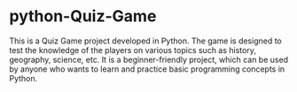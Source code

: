 # python-Quiz-Game
This is a Quiz Game project developed in Python. The game is designed to test the knowledge of the players on various topics such as history, geography, science, etc. It is a beginner-friendly project, which can be used by anyone who wants to learn and practice basic programming concepts in Python.

